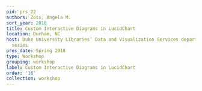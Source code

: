 ```yaml
---
pid: prs_22
authors: Zoss, Angela M.
sort_year: 2018
title: Custom Interactive Diagrams in LucidChart
location: Durham, NC
host: Duke University Libraries’ Data and Visualization Services department workshop
  series
pres_date: Spring 2018
type: Workshop
grouping: workshop
label: Custom Interactive Diagrams in LucidChart
order: '16'
collection: workshop
---
```

